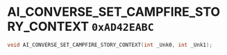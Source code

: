 # AI_CONVERSE_SET_CAMPFIRE_STORY_CONTEXT `0xAD42EABC`

```cpp
void AI_CONVERSE_SET_CAMPFIRE_STORY_CONTEXT(int _Unk0, int _Unk1);
```